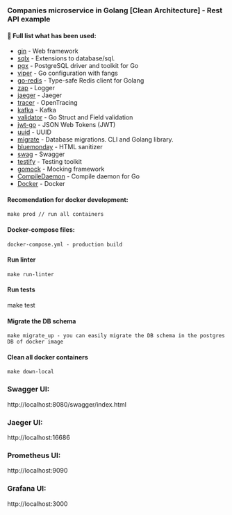 ### Companies microservice in Golang [Clean Architecture] - Rest API example

#### 👨 Full list what has been used:
* [gin](github.com/gin-gonic/gin) - Web framework
* [sqlx](https://github.com/jmoiron/sqlx) - Extensions to database/sql.
* [pgx](https://github.com/jackc/pgx) - PostgreSQL driver and toolkit for Go
* [viper](https://github.com/spf13/viper) - Go configuration with fangs
* [go-redis](https://github.com/go-redis/redis) - Type-safe Redis client for Golang
* [zap](https://github.com/uber-go/zap) - Logger
* [jaeger](https://github.com/uber/jaeger) - Jaeger
* [tracer](https://github.com/opentracing/opentracing-go) - OpenTracing
* [kafka](https://github.com/segmentio/kafka-go) - Kafka
* [validator](https://github.com/go-playground/validator) - Go Struct and Field validation
* [jwt-go](https://github.com/dgrijalva/jwt-go) - JSON Web Tokens (JWT)
* [uuid](https://github.com/google/uuid) - UUID
* [migrate](https://github.com/golang-migrate/migrate) - Database migrations. CLI and Golang library.
* [bluemonday](https://github.com/microcosm-cc/bluemonday) - HTML sanitizer
* [swag](https://github.com/swaggo/swag) - Swagger
* [testify](https://github.com/stretchr/testify) - Testing toolkit
* [gomock](https://github.com/golang/mock) - Mocking framework
* [CompileDaemon](https://github.com/githubnemo/CompileDaemon) - Compile daemon for Go
* [Docker](https://www.docker.com/) - Docker

#### Recomendation for docker development:
    make prod // run all containers

#### Docker-compose files:
    docker-compose.yml - production build

#### Run linter
    make run-linter

#### Run tests
   make test

#### Migrate the DB schema
    make migrate_up - you can easily migrate the DB schema in the postgres DB of docker image

#### Clean all docker containers
    make down-local

### Swagger UI:

http://localhost:8080/swagger/index.html

### Jaeger UI:

http://localhost:16686

### Prometheus UI:

http://localhost:9090

### Grafana UI:

http://localhost:3000
